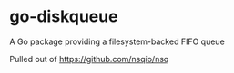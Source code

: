 # go-diskqueue
A Go package providing a filesystem-backed FIFO queue

Pulled out of https://github.com/nsqio/nsq

